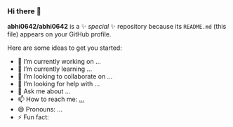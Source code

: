 ### Hi there 👋


**abhi0642/abhi0642** is a ✨ _special_ ✨ repository because its `README.md` (this file) appears on your GitHub profile.

Here are some ideas to get you started:

- 🔭 I’m currently working on ...
- 🌱 I’m currently learning ...
- 👯 I’m looking to collaborate on ...
- 🤔 I’m looking for help with ...
- 💬 Ask me about ...
- 📫 How to reach me: [...](https://abhi0642.github.io/Portfolio/)
- 😄 Pronouns: ...
- ⚡ Fun fact: 
